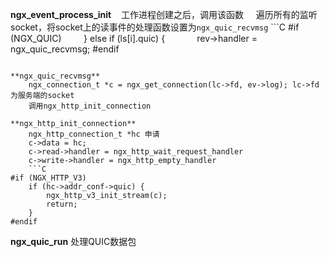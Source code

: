 **ngx_event_process_init**    工作进程创建之后，调用该函数
    遍历所有的监听socket，将socket上的读事件的处理函数设置为`ngx_quic_recvmsg`
    ```C
#if (NGX_QUIC)
        } else if (ls[i].quic) {
            rev->handler = ngx_quic_recvmsg;
#endif
```

**ngx_quic_recvmsg**
    ngx_connection_t *c = ngx_get_connection(lc->fd, ev->log); lc->fd为服务端的socket
    调用ngx_http_init_connection
    
**ngx_http_init_connection**
    ngx_http_connection_t *hc 申请
    c->data = hc;
    c->read->handler = ngx_http_wait_request_handler
    c->write->handler = ngx_http_empty_handler
    ```C
#if (NGX_HTTP_V3)
    if (hc->addr_conf->quic) {
        ngx_http_v3_init_stream(c);
        return;
    }
#endif
```
    
**ngx_quic_run** 
    处理QUIC数据包
